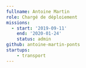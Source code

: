```yaml
---
fullname: Antoine Martin
role: Chargé de déploiement
missions:
  - start: '2019-09-11'
    end: '2020-01-24'
    status: admin
github: antoine-martin-ponts
startups:
    - transport
---
```

